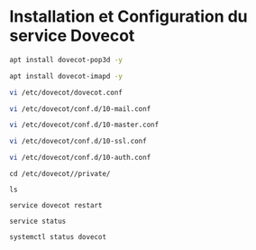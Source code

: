 # Installation et Configuration du service Dovecot

```bash
apt install dovecot-pop3d -y
```

```bash
apt install dovecot-imapd -y
```
```bash
vi /etc/dovecot/dovecot.conf
```
```bash
vi /etc/dovecot/conf.d/10-mail.conf
```
```bash
vi /etc/dovecot/conf.d/10-master.conf
```
```bash
vi /etc/dovecot/conf.d/10-ssl.conf
```
```bash
vi /etc/dovecot/conf.d/10-auth.conf
```
```
cd /etc/dovecot//private/
```
```
ls
```
```
service dovecot restart
```
```
service status
```
```
systemctl status dovecot
```
